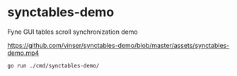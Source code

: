 # synctables-demo
Fyne GUI tables scroll synchronization demo

https://github.com/vinser/synctables-demo/blob/master/assets/synctables-demo.mp4

`go run ./cmd/synctables-demo/`

